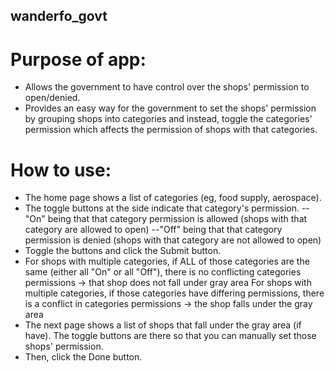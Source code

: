 ## wanderfo_govt
# Purpose of app:
- Allows the government to have control over the shops' permission to open/denied.
- Provides an easy way for the government to set the shops' permission by grouping shops into categories and instead, toggle the categories' permission which affects the permission of shops with that categories.

# How to use:
- The home page shows a list of categories (eg, food supply, aerospace). 
- The toggle buttons at the side indicate that category's permission. 
--"On" being that that category permission is allowed (shops with that category are allowed to open)
--"Off" being that that category permission is denied (shops with that category are not allowed to open)
- Toggle the buttons and click the Submit button.
- For shops with multiple categories, if ALL of those categories are the same (either all "On" or all "Off"), there is no conflicting categories permissions -> that shop does not fall under gray area
For shops with multiple categories, if those categories have differing permissions, there is a conflict in categories permissions -> the shop falls under the gray area
- The next page shows a list of shops that fall under the gray area (if have). The toggle buttons are there so that you can manually set those shops' permission.
- Then, click the Done button. 
